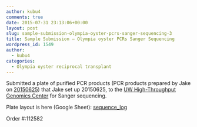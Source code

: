 ```yaml
---
author: kubu4
comments: true
date: 2015-07-31 23:13:06+00:00
layout: post
slug: sample-submission-olympia-oyster-pcrs-sanger-sequencing-3
title: Sample Submission – Olympia oyster PCRs Sanger Sequencing
wordpress_id: 1549
author:
  - kubu4
categories:
  - Olympia oyster reciprocal transplant
---
```


Submitted a plate of purified PCR products (PCR products prepared by Jake on [20150625](https://heareresearch.blogspot.com/2015/06/6-25-2015-flanking-pcr-pt-4.html)) that Jake set up 20150625, to the [UW High-Throughput Genomics Center](http://www.htseq.org/) for Sanger sequencing.

Plate layout is here (Google Sheet): [sequence_log](httpss://docs.google.com/spreadsheet/ccc?key=0AtV_gF766XZAcHljOFBWd3pLTUJwbUxkdkg1OGdCY3c&usp=sharing)

Order #:112582
